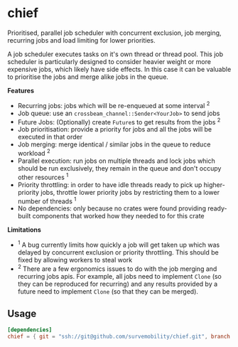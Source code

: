 # chief

Prioritised, parallel job scheduler with concurrent exclusion, job merging, recurring jobs and load limiting for lower priorities.

A job scheduler executes tasks on it's own thread or thread pool. This job scheduler is particularly designed to consider heavier weight or more expensive jobs, which likely have side effects. In this case it can be valuable to prioritise the jobs and merge alike jobs in the queue.

__Features__

* Recurring jobs: jobs which will be re-enqueued at some interval <sup>2</sup>
* Job queue: use an `crossbeam_channel::Sender<YourJob>` to send jobs
* Future Jobs: (Optionally) create `Future`s to get results from the jobs <sup>2</sup>
* Job prioritisation: provide a priority for jobs and all the jobs will be executed in that order
* Job merging: merge identical / similar jobs in the queue to reduce workload <sup>2</sup>
* Parallel execution: run jobs on multiple threads and lock jobs which should be run exclusively, they remain in the queue and don't occupy other resources <sup>1</sup>
* Priority throttling: in order to have idle threads ready to pick up higher-priority jobs, throttle lower priority jobs by restricting them to a lower number of threads <sup>1</sup>
* No dependencies: only because no crates were found providing ready-built components that worked how they needed to for this crate

__Limitations__

* <sup>1</sup> A bug currently limits how quickly a job will get taken up which was delayed by concurrent exclusion or priority throttling. This should be fixed by allowing workers to steal work
* <sup>2</sup> There are a few ergonomics issues to do with the job merging and recurring jobs apis. For example, all jobs need to implement `Clone` (so they can be reproduced for recurring) and any results provided by a future need to implement `Clone` (so that they can be merged).

## Usage

```toml
[dependencies]
chief = { git = "ssh://git@github.com/survemobility/chief.git", branch = "pr-1" }
```
